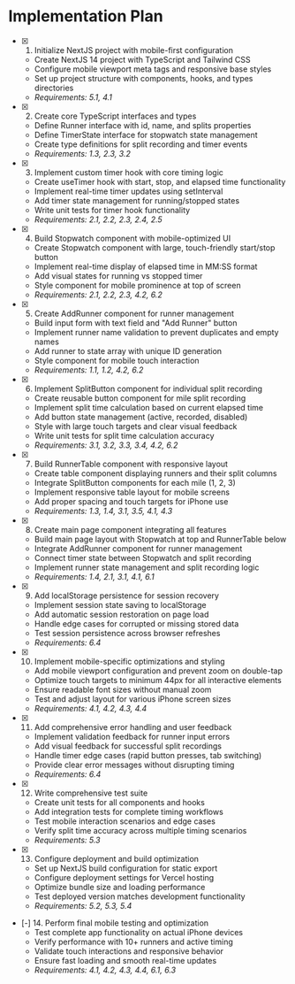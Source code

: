 # Implementation Plan

- [x] 1. Initialize NextJS project with mobile-first configuration

  - Create NextJS 14 project with TypeScript and Tailwind CSS
  - Configure mobile viewport meta tags and responsive base styles
  - Set up project structure with components, hooks, and types directories
  - _Requirements: 5.1, 4.1_

- [x] 2. Create core TypeScript interfaces and types

  - Define Runner interface with id, name, and splits properties
  - Define TimerState interface for stopwatch state management
  - Create type definitions for split recording and timer events
  - _Requirements: 1.3, 2.3, 3.2_

- [x] 3. Implement custom timer hook with core timing logic

  - Create useTimer hook with start, stop, and elapsed time functionality
  - Implement real-time timer updates using setInterval
  - Add timer state management for running/stopped states
  - Write unit tests for timer hook functionality
  - _Requirements: 2.1, 2.2, 2.3, 2.4, 2.5_

- [x] 4. Build Stopwatch component with mobile-optimized UI

  - Create Stopwatch component with large, touch-friendly start/stop button
  - Implement real-time display of elapsed time in MM:SS format
  - Add visual states for running vs stopped timer
  - Style component for mobile prominence at top of screen
  - _Requirements: 2.1, 2.2, 2.3, 4.2, 6.2_

- [x] 5. Create AddRunner component for runner management

  - Build input form with text field and "Add Runner" button
  - Implement runner name validation to prevent duplicates and empty names
  - Add runner to state array with unique ID generation
  - Style component for mobile touch interaction
  - _Requirements: 1.1, 1.2, 4.2, 6.2_

- [x] 6. Implement SplitButton component for individual split recording

  - Create reusable button component for mile split recording
  - Implement split time calculation based on current elapsed time
  - Add button state management (active, recorded, disabled)
  - Style with large touch targets and clear visual feedback
  - Write unit tests for split time calculation accuracy
  - _Requirements: 3.1, 3.2, 3.3, 3.4, 4.2, 6.2_

- [x] 7. Build RunnerTable component with responsive layout

  - Create table component displaying runners and their split columns
  - Integrate SplitButton components for each mile (1, 2, 3)
  - Implement responsive table layout for mobile screens
  - Add proper spacing and touch targets for iPhone use
  - _Requirements: 1.3, 1.4, 3.1, 3.5, 4.1, 4.3_

- [x] 8. Create main page component integrating all features

  - Build main page layout with Stopwatch at top and RunnerTable below
  - Integrate AddRunner component for runner management
  - Connect timer state between Stopwatch and split recording
  - Implement runner state management and split recording logic
  - _Requirements: 1.4, 2.1, 3.1, 4.1, 6.1_

- [x] 9. Add localStorage persistence for session recovery

  - Implement session state saving to localStorage
  - Add automatic session restoration on page load
  - Handle edge cases for corrupted or missing stored data
  - Test session persistence across browser refreshes
  - _Requirements: 6.4_

- [x] 10. Implement mobile-specific optimizations and styling

  - Add mobile viewport configuration and prevent zoom on double-tap
  - Optimize touch targets to minimum 44px for all interactive elements
  - Ensure readable font sizes without manual zoom
  - Test and adjust layout for various iPhone screen sizes
  - _Requirements: 4.1, 4.2, 4.3, 4.4_

- [x] 11. Add comprehensive error handling and user feedback

  - Implement validation feedback for runner input errors
  - Add visual feedback for successful split recordings
  - Handle timer edge cases (rapid button presses, tab switching)
  - Provide clear error messages without disrupting timing
  - _Requirements: 6.4_

- [x] 12. Write comprehensive test suite

  - Create unit tests for all components and hooks
  - Add integration tests for complete timing workflows
  - Test mobile interaction scenarios and edge cases
  - Verify split time accuracy across multiple timing scenarios
  - _Requirements: 5.3_

- [x] 13. Configure deployment and build optimization

  - Set up NextJS build configuration for static export
  - Configure deployment settings for Vercel hosting
  - Optimize bundle size and loading performance
  - Test deployed version matches development functionality
  - _Requirements: 5.2, 5.3, 5.4_

- [-] 14. Perform final mobile testing and optimization
  - Test complete app functionality on actual iPhone devices
  - Verify performance with 10+ runners and active timing
  - Validate touch interactions and responsive behavior
  - Ensure fast loading and smooth real-time updates
  - _Requirements: 4.1, 4.2, 4.3, 4.4, 6.1, 6.3_
